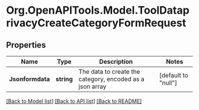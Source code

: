 # Org.OpenAPITools.Model.ToolDataprivacyCreateCategoryFormRequest

## Properties

Name | Type | Description | Notes
------------ | ------------- | ------------- | -------------
**Jsonformdata** | **string** | The data to create the category, encoded as a json array | [default to "null"]

[[Back to Model list]](../README.md#documentation-for-models) [[Back to API list]](../README.md#documentation-for-api-endpoints) [[Back to README]](../README.md)

